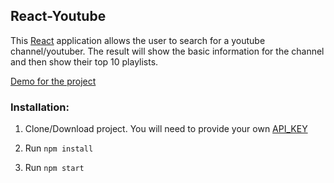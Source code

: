 ## React-Youtube

This [React](https://reactjs.org/) application allows the user to search for a youtube channel/youtuber. The result will show the basic information for the channel and then show their top 10 playlists.

[Demo for the project](https://react-3c8a4.firebaseapp.com/)

### Installation:

1. Clone/Download project. You will need to provide your own [API_KEY](https://developers.google.com/youtube/v3/getting-started)

2. Run `npm install`

3. Run `npm start`

